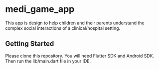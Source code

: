 # medi_game_app

This app is design to help children and their parents understand the complex social interactions of a clinical/hospital setting. 

## Getting Started

Please clone this repository. You will need Flutter SDK and Android SDK. Then run the lib/main.dart file in your IDE.
